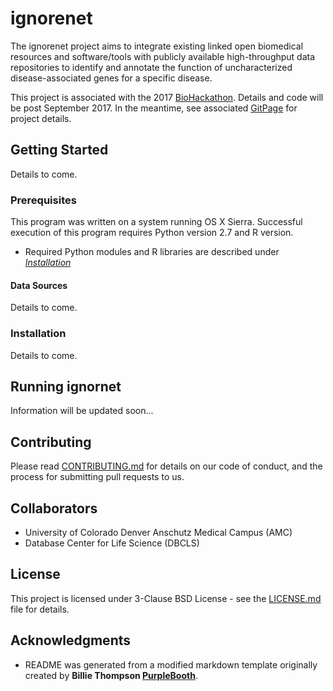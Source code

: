 # ignorenet
The ignorenet project aims to integrate existing linked open biomedical resources and software/tools with publicly available high-throughput data repositories to identify and annotate the function of uncharacterized disease-associated genes for a specific disease.

This project is associated with the 2017 [BioHackathon](http://2017.biohackathon.org/). Details and code will be post September 2017. In the meantime, see associated [GitPage](https://callahantiff.github.io/ignorenet/) for project details.

## Getting Started
Details to come.

### Prerequisites
This program was written on a system running OS X Sierra. Successful execution of this program requires Python version 2.7 and R version.
  * Required Python modules and R libraries are described under [*Installation*](#Installation)

#### Data Sources
Details to come.

### Installation
Details to come.

## Running ignornet
Information will be updated soon...

## Contributing
Please read [CONTRIBUTING.md](https://github.com/callahantiff/ignorenet/blob/master/CONTRIBUTING.md) for details on our code of conduct, and the process for submitting pull requests to us.

## Collaborators
* University of Colorado Denver Anschutz Medical Campus (AMC)
* Database Center for Life Science (DBCLS)

## License
This project is licensed under 3-Clause BSD License - see the [LICENSE.md](https://github.com/callahantiff/ignorenet/blob/master/LICENSE) file for details.

## Acknowledgments
* README was generated from a modified markdown template originally created by **Billie Thompson [PurpleBooth](https://github.com/PurpleBooth)**.
